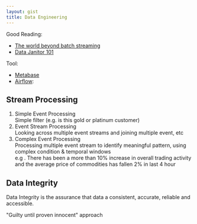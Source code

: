 ```yaml
---
layout: gist
title: Data Engineering
---
```


Good Reading:
- [The world beyond batch streaming](https://www.oreilly.com/ideas/the-world-beyond-batch-streaming-101)
- [Data Janitor 101](https://www.slideshare.net/soobrosa/data-janitor-101)

Tool:
- [Metabase](https://www.metabase.com/)
- [Airflow](https://airflow.apache.org/):

## Stream Processing

1. Simple Event Processing  
Simple filter (e.g. is this gold or platinum customer)
2. Event Stream Processing  
Looking across multiple event streams and joining multiple event, etc
3. Complex Event Processing  
Processing multiple event stream to identify meaningful pattern, using complex condition & temporal windows  
e.g . There has been a more than 10% increase in overall trading activity and the average price of commodities has fallen 2% in last 4 hour


## Data Integrity

Data Integrity is the assurance that data a consistent, accurate, reliable and accessible.

"Guilty until proven innocent" approach
